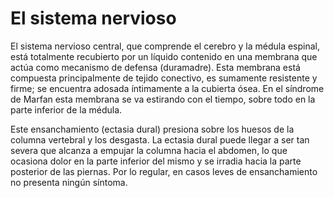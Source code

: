 # El sistema nervioso

El sistema nervioso central, que comprende el cerebro y la médula espinal, está totalmente recubierto por un líquido contenido en una membrana que actúa como mecanismo de defensa \(duramadre\). Esta membrana está compuesta principalmente de tejido conectivo, es sumamente resistente y firme; se encuentra adosada íntimamente a la cubierta ósea. En el síndrome de Marfan esta membrana se va estirando con el tiempo, sobre todo en la parte inferior de la médula.

Este ensanchamiento \(ectasia dural\) presiona sobre los huesos de la columna vertebral y los desgasta. La ectasia dural puede llegar a ser tan severa que alcanza a empujar la columna hacia el abdomen, lo que ocasiona dolor en la parte inferior del mismo y se irradia hacia la parte posterior de las piernas. Por lo regular, en casos leves de ensanchamiento no presenta ningún síntoma.

